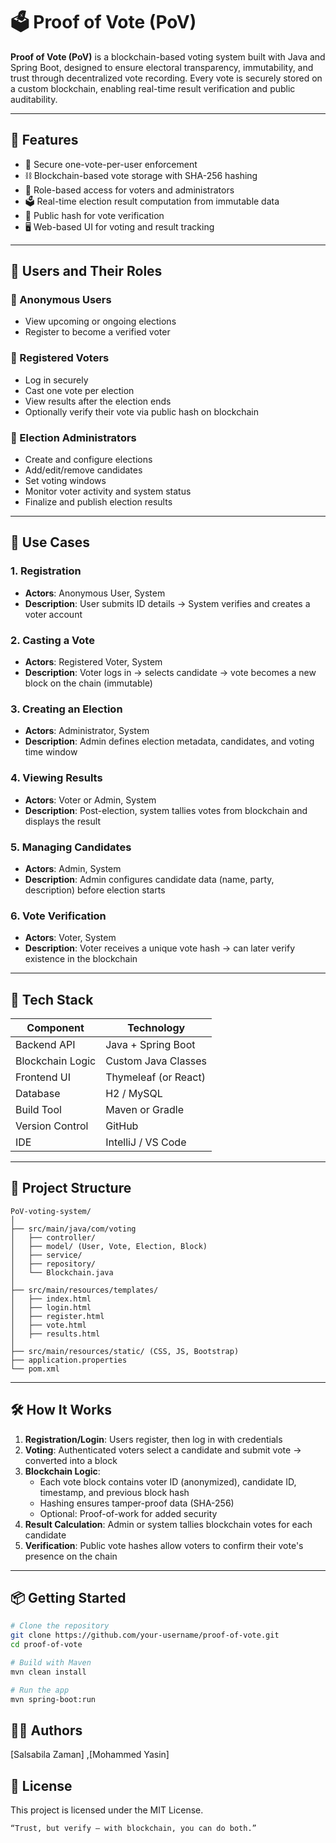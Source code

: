 # 🗳️ Proof of Vote (PoV)

**Proof of Vote (PoV)** is a blockchain-based voting system built with Java and Spring Boot, designed to ensure electoral transparency, immutability, and trust through decentralized vote recording. Every vote is securely stored on a custom blockchain, enabling real-time result verification and public auditability.

---

## 🚀 Features

- 🔐 Secure one-vote-per-user enforcement
- ⛓️ Blockchain-based vote storage with SHA-256 hashing
- 👤 Role-based access for voters and administrators
- 🗳️ Real-time election result computation from immutable data
- 📜 Public hash for vote verification
- 🖥️ Web-based UI for voting and result tracking

---

## 👥 Users and Their Roles

### 🔸 Anonymous Users
- View upcoming or ongoing elections
- Register to become a verified voter

### 🔸 Registered Voters
- Log in securely
- Cast one vote per election
- View results after the election ends
- Optionally verify their vote via public hash on blockchain

### 🔸 Election Administrators
- Create and configure elections
- Add/edit/remove candidates
- Set voting windows
- Monitor voter activity and system status
- Finalize and publish election results

---

## 🧾 Use Cases

### 1. Registration
- **Actors**: Anonymous User, System  
- **Description**: User submits ID details → System verifies and creates a voter account

### 2. Casting a Vote
- **Actors**: Registered Voter, System  
- **Description**: Voter logs in → selects candidate → vote becomes a new block on the chain (immutable)

### 3. Creating an Election
- **Actors**: Administrator, System  
- **Description**: Admin defines election metadata, candidates, and voting time window

### 4. Viewing Results
- **Actors**: Voter or Admin, System  
- **Description**: Post-election, system tallies votes from blockchain and displays the result

### 5. Managing Candidates
- **Actors**: Admin, System  
- **Description**: Admin configures candidate data (name, party, description) before election starts

### 6. Vote Verification
- **Actors**: Voter, System  
- **Description**: Voter receives a unique vote hash → can later verify existence in the blockchain

---

## 🧱 Tech Stack

| Component        | Technology             |
|------------------|------------------------|
| Backend API      | Java + Spring Boot     |
| Blockchain Logic | Custom Java Classes    |
| Frontend UI      | Thymeleaf (or React)   |
| Database         | H2 / MySQL             |
| Build Tool       | Maven or Gradle        |
| Version Control  | GitHub                 |
| IDE              | IntelliJ / VS Code     |

---

## 📂 Project Structure

```
PoV-voting-system/
│
├── src/main/java/com/voting
│   ├── controller/
│   ├── model/ (User, Vote, Election, Block)
│   ├── service/
│   ├── repository/
│   └── Blockchain.java
│
├── src/main/resources/templates/
│   ├── index.html
│   ├── login.html
│   ├── register.html
│   ├── vote.html
│   ├── results.html
│
├── src/main/resources/static/ (CSS, JS, Bootstrap)
├── application.properties
└── pom.xml

```


---

## 🛠️ How It Works

1. **Registration/Login**: Users register, then log in with credentials
2. **Voting**: Authenticated voters select a candidate and submit vote → converted into a block
3. **Blockchain Logic**:
   - Each vote block contains voter ID (anonymized), candidate ID, timestamp, and previous block hash
   - Hashing ensures tamper-proof data (SHA-256)
   - Optional: Proof-of-work for added security
4. **Result Calculation**: Admin or system tallies blockchain votes for each candidate
5. **Verification**: Public vote hashes allow voters to confirm their vote's presence on the chain

---

## 📦 Getting Started

```bash
# Clone the repository
git clone https://github.com/your-username/proof-of-vote.git
cd proof-of-vote

# Build with Maven
mvn clean install

# Run the app
mvn spring-boot:run
```
## 👨‍💻 Authors
[Salsabila Zaman] ,[Mohammed Yasin] 

## 📃 License

This project is licensed under the MIT License.

    “Trust, but verify — with blockchain, you can do both.”